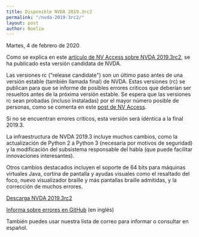 ```yaml
---
title: Disponible NVDA 2019.3rc2
permalink: "/nvda-2019-3rc2/"
layout: post
author: Noelia
---
```


<footer>Martes, 4 de febrero de 2020</footer>

Como se explica en este [artículo de NV Access sobre NVDA 2019.3rc2](https://www.nvaccess.org/post/nvda-2019-3rc2-now-available-for-testing/), se ha publicado esta versión candidata de NVDA.

Las versiones rc ("release candidate") son un último paso antes de una versión estable (también llamada final) de NVDA. Estas versiones (rc) se publican para que se informe de posibles errores críticos que deberían ser resueltos antes de la próxima versión estable. Se espera que las versiones rc sean probadas (incluso instaladas) por el mayor número posible de personas, como se comenta en este [post de NV Access](https://www.nvaccess.org/post/in-process-16th-january/).

Si no se encuentran errores críticos, esta versión será idéntica a la final 2019.3.

La infraestructura de NVDA 2019.3 incluye muchos cambios, como la actualización de Python 2 a Python 3 (necesaria por motivos de seguridad) y la modificación del subsistema responsable del habla (que puede facilitar innovaciones interesantes). 

Otros cambios destacados incluyen el soporte de 64 bits para máquinas virtuales Java, cortina de pantalla y ayudas visuales como el resaltado del foco, nuevo visualizador braille y más pantallas braille admitidas, y la corrección de muchos errores.

[Descarga NVDA 2019.3rc2](https://ci.appveyor.com/api/buildjobs/gv82q7ue8fat4k2e/artifacts/output/nvda_2019.3rc2.exe)

[Informa sobre errores en GitHub](https://github.com/nvaccess/nvda/issues) (en inglés)

También puedes usar nuestra lista de correo para informar o consultar en español.


